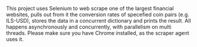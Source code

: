 This project uses Selenium to web scrape one of the largest financial websites, pulls out from it the conversion rates of specefied coin pairs (e.g. ILS-USD), stores the data in a concurrent dictionary and prints the result.
All happens asynchronously and concurrently, with parallelism on multi threads.
Please make sure you have Chrome installed, as the scraper agent uses it.